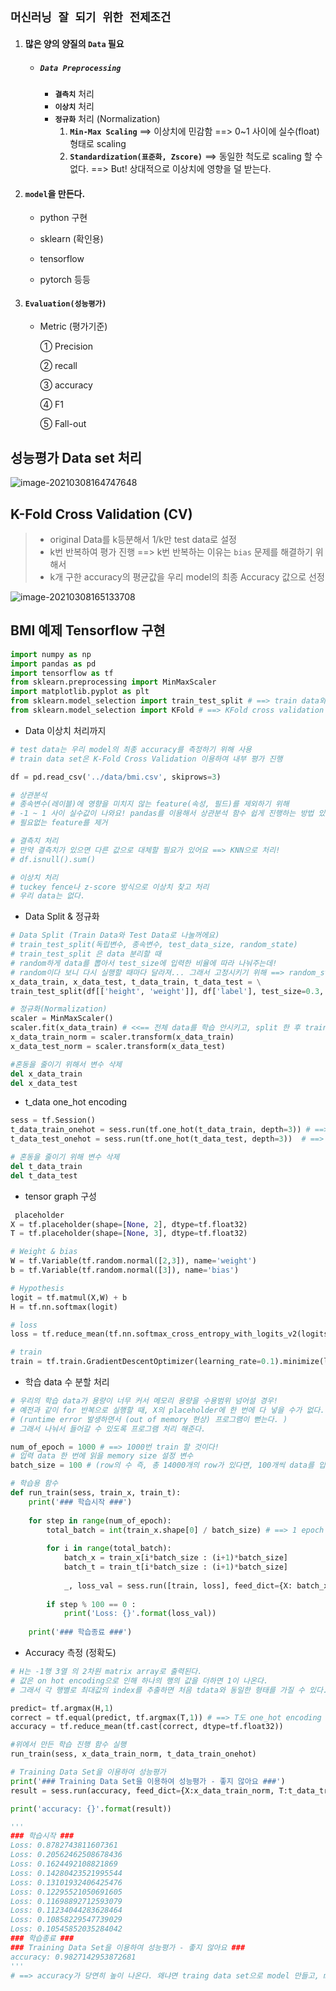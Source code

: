 ## `머신러닝 잘 되기 위한 전제조건`

1. #### 많은 양의 양질의 `Data` 필요

   - ##### `Data Preprocessing`

     - **`결측치`** 처리
     - **`이상치`** 처리
     - **`정규화`** 처리 (Normalization)
       1. **`Min-Max Scaling`**
          ==> 이상치에 민감함
          ==> 0~1 사이에 실수(float) 형태로 scaling
       2. **`Standardization(표준화, Zscore)`**
          ==> 동일한 척도로 scaling 할 수 없다.
          ==> But! 상대적으로 이상치에 영향을 덜 받는다.



2. #### `model`을 만든다.

   - python 구현

   - sklearn (확인용)

   - tensorflow 

   - pytorch  등등

     

3. #### `Evaluation(성능평가)`

   - Metric (평가기준)

     ① Precision

     ② recall

     ③ accuracy

     ④ F1

     ⑤ Fall-out



## 성능평가 Data set 처리

![image-20210308164747648](md-images/image-20210308164747648.png)



## K-Fold Cross Validation (CV)

> - original Data를 k등분해서 1/k만 test data로 설정
> - k번 반복하여 평가 진행
>   ==> k번 반복하는 이유는 `bias` 문제를 해결하기 위해서
> - k개 구한 accuracy의 평균값을 우리 model의 최종 Accuracy 값으로 선정

![image-20210308165133708](md-images/image-20210308165133708.png)



## BMI 예제 Tensorflow 구현

```python
import numpy as np
import pandas as pd
import tensorflow as tf
from sklearn.preprocessing import MinMaxScaler
import matplotlib.pyplot as plt
from sklearn.model_selection import train_test_split # ==> train data와 test data를 쉽게 분리!
from sklearn.model_selection import KFold # ==> KFold cross validation 쉽게 구현
```



- Data 이상치 처리까지

```python
# test data는 우리 model의 최종 accuracy를 측정하기 위해 사용
# train data set은 K-Fold Cross Validation 이용하여 내부 평가 진행

df = pd.read_csv('../data/bmi.csv', skiprows=3)

# 상관분석
# 종속변수(레이블)에 영향을 미치지 않는 feature(속성, 필드)를 제외하기 위해
# -1 ~ 1 사이 실수값이 나와요! pandas를 이용해서 상관분석 함수 쉽게 진행하는 방법 있다.
# 필요없는 feature를 제거

# 결측치 처리
# 만약 결측치가 있으면 다른 값으로 대체할 필요가 있어요 ==> KNN으로 처리!
# df.isnull().sum()

# 이상치 처리
# tuckey fence나 z-score 방식으로 이상치 찾고 처리
# 우리 data는 없다.
```



- Data Split & 정규화

```python
# Data Split (Train Data와 Test Data로 나눌꺼에요)
# train_test_split(독립변수, 종속변수, test_data_size, random_state)
# train_test_split 은 data 분리할 때
# random하게 data를 뽑아서 test_size에 입력한 비율에 따라 나눠주는데!
# random이다 보니 다시 실행할 때마다 달라져... 그래서 고정시키기 위해 ==> random_state 값 지정 (random seed 처럼!)
x_data_train, x_data_test, t_data_train, t_data_test = \
train_test_split(df[['height', 'weight']], df['label'], test_size=0.3, random_state=0)

# 정규화(Normalization)
scaler = MinMaxScaler()
scaler.fit(x_data_train) # <<== 전체 data를 학습 안시키고, split 한 후 training data에 대해서 학습
x_data_train_norm = scaler.transform(x_data_train)
x_data_test_norm = scaler.transform(x_data_test)

#혼동을 줄이기 위해서 변수 삭제
del x_data_train
del x_data_test
```



- t_data one_hot encoding

```python
sess = tf.Session()
t_data_train_onehot = sess.run(tf.one_hot(t_data_train, depth=3)) # ==> (14000, 3)
t_data_test_onehot = sess.run(tf.one_hot(t_data_test, depth=3))  # ==> (6000, 3)

# 혼동을 줄이기 위해 변수 삭제
del t_data_train
del t_data_test
```



- tensor graph 구성

```python
 placeholder
X = tf.placeholder(shape=[None, 2], dtype=tf.float32)
T = tf.placeholder(shape=[None, 3], dtype=tf.float32)

# Weight & bias
W = tf.Variable(tf.random.normal([2,3]), name='weight')
b = tf.Variable(tf.random.normal([3]), name='bias')

# Hypothesis
logit = tf.matmul(X,W) + b
H = tf.nn.softmax(logit)

# loss
loss = tf.reduce_mean(tf.nn.softmax_cross_entropy_with_logits_v2(logits=logit, labels=T))

# train
train = tf.train.GradientDescentOptimizer(learning_rate=0.1).minimize(loss)
```



- 학습 data 수 분할 처리

```python
# 우리의 학습 data가 용량이 너무 커서 메모리 용량을 수용범위 넘어설 경우!
# 예전과 같이 for 반복으로 실행할 때, X의 placeholder에 한 번에 다 넣을 수가 없다.
# (runtime error 발생하면서 (out of memory 현상) 프로그램이 뻗는다. )
# 그래서 나눠서 들어갈 수 있도록 프로그램 처리 해준다.

num_of_epoch = 1000 # ==> 1000번 train 할 것이다!
# 입력 data 한 번에 읽을 memory size 설정 변수
batch_size = 100 # (row의 수 즉, 총 14000개의 row가 있다면, 100개씩 data를 입력하겠다는 의미)

# 학습용 함수
def run_train(sess, train_x, train_t):
    print('### 학습시작 ###')
    
    for step in range(num_of_epoch):
        total_batch = int(train_x.shape[0] / batch_size) # ==> 1 epoch 에 100개씩 data 끊어서 140번 학습한다는 의미
        
        for i in range(total_batch):
            batch_x = train_x[i*batch_size : (i+1)*batch_size]
            batch_t = train_t[i*batch_size : (i+1)*batch_size]
            
            _, loss_val = sess.run([train, loss], feed_dict={X: batch_x, T: batch_t})
        
        if step % 100 == 0 :
            print('Loss: {}'.format(loss_val))
            
    print('### 학습종료 ###')
```



- Accuracy 측정 (정확도)

```python
# H는 -1행 3열 의 2차원 matrix array로 출력된다.
# 값은 on hot encoding으로 인해 하나의 행의 값을 더하면 1이 나온다.
# 그래서 각 행별로 최대값의 index를 추출하면 처음 tdata와 동일한 형태를 가질 수 있다.

predict= tf.argmax(H,1)
correct = tf.equal(predict, tf.argmax(T,1)) # ==> T도 one_hot encoding 돼 있는 상태여서
accuracy = tf.reduce_mean(tf.cast(correct, dtype=tf.float32))

#위에서 만든 학습 진행 함수 실행
run_train(sess, x_data_train_norm, t_data_train_onehot)

# Training Data Set을 이용하여 성능평가
print('### Training Data Set을 이용하여 성능평가 - 좋지 않아요 ###')
result = sess.run(accuracy, feed_dict={X:x_data_train_norm, T:t_data_train_onehot})

print('accuracy: {}'.format(result))

'''
### 학습시작 ###
Loss: 0.8782743811607361
Loss: 0.20562462508678436
Loss: 0.1624492108821869
Loss: 0.14280423521995544
Loss: 0.13101932406425476
Loss: 0.12295521050691605
Loss: 0.11698892712593079
Loss: 0.11234044283628464
Loss: 0.10858229547739029
Loss: 0.10545852035284042
### 학습종료 ###
### Training Data Set을 이용하여 성능평가 - 좋지 않아요 ###
accuracy: 0.9827142953872681
'''
# ==> accuracy가 당연히 높이 나온다. 왜냐면 traing data set으로 model 만들고, model을 만든 traing data set으로 평가하니깐 당연히 좋을 수 밖에
```


